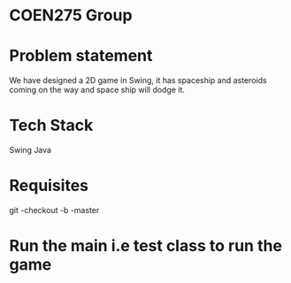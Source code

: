 # COEN275 Group 

# Problem statement

We have designed a 2D game in Swing, it has spaceship and asteroids coming on the way and space
ship will dodge it.

# Tech Stack

Swing
Java

# Requisites

git -checkout -b -master

# Run the main i.e test class to run the game

